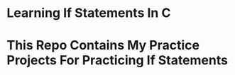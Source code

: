# Learning If Statements In C 
# This Repo Contains My Practice Projects For Practicing If Statements
